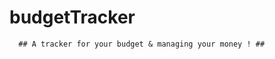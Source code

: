 # budgetTracker





      ## A tracker for your budget & managing your money ! ##
      
      
      
      
      

